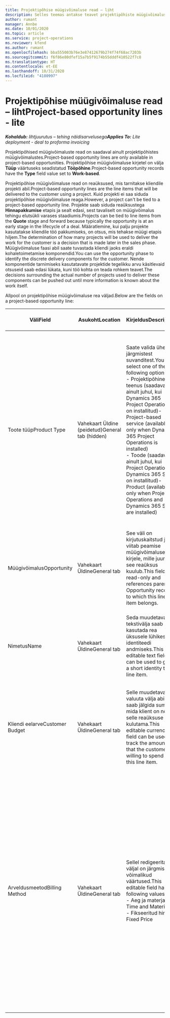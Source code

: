 ```yaml
---
title: Projektipõhise müügivõimaluse read – liht
description: Selles teemas antakse teavet projektipõhiste müügivõimaluse ridade kohta. (Pro)
author: rumant
manager: Annbe
ms.date: 10/01/2020
ms.topic: article
ms.service: project-operations
ms.reviewer: kfend
ms.author: rumant
ms.openlocfilehash: bba555003b76e3e87412679b274f74f68ac7203b
ms.sourcegitcommit: f6f86e80dfef15a7b5f9174b55dddf410522f7c8
ms.translationtype: HT
ms.contentlocale: et-EE
ms.lasthandoff: 10/31/2020
ms.locfileid: "4180997"
---
```

# <a name="project-based-opportunity-lines---lite"></a><span data-ttu-id="bced5-104">Projektipõhise müügivõimaluse read – liht</span><span class="sxs-lookup"><span data-stu-id="bced5-104">Project-based opportunity lines - lite</span></span>

<span data-ttu-id="bced5-105">_**Kohaldub:** lihtjuurutus – tehing näidisarvelusega_</span><span class="sxs-lookup"><span data-stu-id="bced5-105">_**Applies To:** Lite deployment - deal to proforma invoicing_</span></span>

<span data-ttu-id="bced5-106">Projektipõhised müügivõimaluste read on saadaval ainult projektipõhistes müügivõimalustes.</span><span class="sxs-lookup"><span data-stu-id="bced5-106">Project-based opportunity lines are only available in project-based opportunities.</span></span> <span data-ttu-id="bced5-107">Projektipõhise müügivõimaluse kirjetel on välja **Tüüp** väärtuseks seadistatud **Tööpõhine**.</span><span class="sxs-lookup"><span data-stu-id="bced5-107">Project-based opportunity records have the **Type** field value set to **Work-based**.</span></span>

<span data-ttu-id="bced5-108">Projektipõhise müügivõimaluse read on reaüksused, mis tarnitakse kliendile projekti abil.</span><span class="sxs-lookup"><span data-stu-id="bced5-108">Project-based opportunity lines are the line items that will be delivered to the customer using a project.</span></span> <span data-ttu-id="bced5-109">Kuid projekti ei saa siduda projektipõhise müügivõimaluse reaga.</span><span class="sxs-lookup"><span data-stu-id="bced5-109">However, a project can't be tied to a project-based opportunity line.</span></span> <span data-ttu-id="bced5-110">Projekte saab siduda reaüksustega **Hinnapakkumise** etapis ja sealt edasi, sest tavaliselt on müügivõimalus tehingu elutsükli varases staadiumis.</span><span class="sxs-lookup"><span data-stu-id="bced5-110">Projects can be tied to line items from the **Quote** stage and forward because typically the opportunity is at an early stage in the lifecycle of a deal.</span></span> <span data-ttu-id="bced5-111">Määratlemine, kui palju projekte kasutatakse kliendile töö pakkumiseks, on otsus, mis tehakse müügi etapis hiljem.</span><span class="sxs-lookup"><span data-stu-id="bced5-111">The determination of how many projects will be used to deliver the work for the customer is a decision that is made later in the sales phase.</span></span> <span data-ttu-id="bced5-112">Müügivõimaluse faasi abil saate tuvastada kliendi jaoks eraldi kohaletoimetamise komponendid.</span><span class="sxs-lookup"><span data-stu-id="bced5-112">You can use the opportunity phase to identify the discrete delivery components for the customer.</span></span> <span data-ttu-id="bced5-113">Nende komponentide tarnimiseks kasutatavate projektide tegelikku arvu käsitlevaid otsuseid saab edasi lükata, kuni töö kohta on teada rohkem teavet.</span><span class="sxs-lookup"><span data-stu-id="bced5-113">The decisions surrounding the actual number of projects used to deliver these components can be pushed out until more information is known about the work itself.</span></span>

<span data-ttu-id="bced5-114">Allpool on projektipõhise müügivõimaluse rea väljad.</span><span class="sxs-lookup"><span data-stu-id="bced5-114">Below are the fields on a project-based opportunity line:</span></span>

| <span data-ttu-id="bced5-115">**Väli**</span><span class="sxs-lookup"><span data-stu-id="bced5-115">**Field**</span></span> | <span data-ttu-id="bced5-116">**Asukoht**</span><span class="sxs-lookup"><span data-stu-id="bced5-116">**Location**</span></span> | <span data-ttu-id="bced5-117">**Kirjeldus**</span><span class="sxs-lookup"><span data-stu-id="bced5-117">**Description**</span></span> | <span data-ttu-id="bced5-118">**Allavoolu mõjud**</span><span class="sxs-lookup"><span data-stu-id="bced5-118">**Downstream impact**</span></span> |
| --- | --- | --- | --- |
| <span data-ttu-id="bced5-119">Toote tüüp</span><span class="sxs-lookup"><span data-stu-id="bced5-119">Product Type</span></span> | <span data-ttu-id="bced5-120">Vahekaart Üldine (peidetud)</span><span class="sxs-lookup"><span data-stu-id="bced5-120">General tab (hidden)</span></span> | <span data-ttu-id="bced5-121">Saate valida ühe järgmistest suvanditest.</span><span class="sxs-lookup"><span data-stu-id="bced5-121">You can select one of the following options:</span></span></br><span data-ttu-id="bced5-122">- Projektipõhine teenus (saadaval ainult juhul, kui Dynamics 365 Project Operations on installitud)</span><span class="sxs-lookup"><span data-stu-id="bced5-122">- Project-based service (available only when Dynamics 365 Project Operations is installed)</span></span></br><span data-ttu-id="bced5-123">- Toode (saadaval ainult juhul, kui Project Operations ja Dynamics 365 Sales on installitud)</span><span class="sxs-lookup"><span data-stu-id="bced5-123">- Product (available only when Project Operations and Dynamics 365 Sales are installed)</span></span> | <span data-ttu-id="bced5-124">Selle välja väärtuseks seatakse **Projektipõhine teenus**, kui loote projektipõhise ridade ruudustiku kaudu projektipõhise müügivõimaluse rea.</span><span class="sxs-lookup"><span data-stu-id="bced5-124">The value of this field is set to **Project-based service** when you create a project-based opportunity line from the project-based lines grid on the Opportunity.</span></span> <br> <span data-ttu-id="bced5-125">Kui muudate või alistate selle väärtuse, ei lubata projekti funktsionaalsust teie projektipõhistele reaüksustele.</span><span class="sxs-lookup"><span data-stu-id="bced5-125">If you change or override this value, the project functionality won't be enabled on your project-based line items.</span></span> |
| <span data-ttu-id="bced5-126">Müügivõimalus</span><span class="sxs-lookup"><span data-stu-id="bced5-126">Opportunity</span></span> | <span data-ttu-id="bced5-127">Vahekaart Üldine</span><span class="sxs-lookup"><span data-stu-id="bced5-127">General tab</span></span> | <span data-ttu-id="bced5-128">See väli on kirjutuskaitstud ja viitab peamise müügivõimaluse kirjele, mille juurde see reaüksus kuulub.</span><span class="sxs-lookup"><span data-stu-id="bced5-128">This field is read-only and references parent Opportunity record to which this line item belongs.</span></span> | <span data-ttu-id="bced5-129">Sellest väljast puudub allavoolu mõju.</span><span class="sxs-lookup"><span data-stu-id="bced5-129">There is no downstream impact from this field.</span></span> |
| <span data-ttu-id="bced5-130">Nimetus</span><span class="sxs-lookup"><span data-stu-id="bced5-130">Name</span></span> | <span data-ttu-id="bced5-131">Vahekaart Üldine</span><span class="sxs-lookup"><span data-stu-id="bced5-131">General tab</span></span> | <span data-ttu-id="bced5-132">Seda muudetavat tekstivälja saab kasutada rea üksusele lühikese identiteedi andmiseks.</span><span class="sxs-lookup"><span data-stu-id="bced5-132">This editable text field can be used to give a short identity to the line item.</span></span> | <span data-ttu-id="bced5-133">See väärtus viiakse hinnapakkumise reale üle, kui loote selle müügivõimaluse põhjal hinnapakkumise.</span><span class="sxs-lookup"><span data-stu-id="bced5-133">This value is carried over to the quote line when you create a quote from this opportunity.</span></span> |
| <span data-ttu-id="bced5-134">Kliendi eelarve</span><span class="sxs-lookup"><span data-stu-id="bced5-134">Customer Budget</span></span> | <span data-ttu-id="bced5-135">Vahekaart Üldine</span><span class="sxs-lookup"><span data-stu-id="bced5-135">General tab</span></span> | <span data-ttu-id="bced5-136">Selle muudetavat valuuta välja abil saab jälgida summat, mida klient on nõus selle reaüksuse eest kulutama.</span><span class="sxs-lookup"><span data-stu-id="bced5-136">This editable currency field can be used to track the amount that the customer is willing to spend for this line item.</span></span> | <span data-ttu-id="bced5-137">See väärtus viiakse hinnapakkumise rea vastavale väljale üle, kui loote selle müügivõimaluse põhjal hinnapakkumise.</span><span class="sxs-lookup"><span data-stu-id="bced5-137">This value is carried over to the corresponding field on the quote line when you create a quote from this opportunity.</span></span> |
| <span data-ttu-id="bced5-138">Arveldusmeetod</span><span class="sxs-lookup"><span data-stu-id="bced5-138">Billing Method</span></span> | <span data-ttu-id="bced5-139">Vahekaart Üldine</span><span class="sxs-lookup"><span data-stu-id="bced5-139">General tab</span></span> | <span data-ttu-id="bced5-140">Sellel redigeeritaval väljal on järgmised võimalikud väärtused.</span><span class="sxs-lookup"><span data-stu-id="bced5-140">This editable field has the following values:</span></span></br><span data-ttu-id="bced5-141">- Aeg ja materjal</span><span class="sxs-lookup"><span data-stu-id="bced5-141">- Time and Material</span></span></br><span data-ttu-id="bced5-142">- Fikseeritud hind</span><span class="sxs-lookup"><span data-stu-id="bced5-142">- Fixed Price</span></span> | <span data-ttu-id="bced5-143">See väärtus viiakse hinnapakkumise rea vastavale väljale üle, kui loote selle müügivõimaluse põhjal hinnapakkumise.</span><span class="sxs-lookup"><span data-stu-id="bced5-143">This value is carried over to the corresponding field on the quote line when you create a quote from this opportunity.</span></span> <span data-ttu-id="bced5-144">Pärast hinnapakkumise rea loomist on väli lukus ja seda ei saa muuta.</span><span class="sxs-lookup"><span data-stu-id="bced5-144">After the quote line is created, the field is locked and can't be changed.</span></span> <span data-ttu-id="bced5-145">Määrake selle välja väärtus nii täpselt kui võimalik.</span><span class="sxs-lookup"><span data-stu-id="bced5-145">Assign this field value as accurately as possible.</span></span> <span data-ttu-id="bced5-146">Kui peate hinnapakkumise real selle välja väärtust muutma, kustutage ja looge hinnapakkumise rida uuesti.</span><span class="sxs-lookup"><span data-stu-id="bced5-146">If you need to change the value of this field on the quote line, delete and re-create the quote line.</span></span> |

